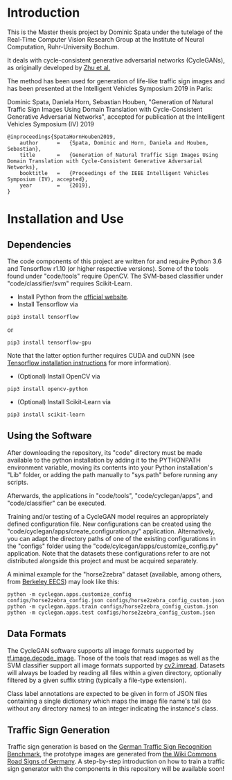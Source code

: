 # Introduction

This is the Master thesis project by Dominic Spata under the tutelage of the Real-Time Computer Vision Research Group at the Institute of Neural Computation, Ruhr-University Bochum.

It deals with cycle-consistent generative adversarial networks (CycleGANs), as originally developed by [Zhu et al.](https://arxiv.org/pdf/1703.10593.pdf)

The method has been used for generation of life-like traffic sign images and has been presented at the Intelligent Vehicles Symposium 2019 in Paris:

Dominic Spata, Daniela Horn, Sebastian Houben, "Generation of Natural Traffic Sign Images Using Domain Translation with Cycle-Consistent Generative Adversarial Networks", accepted for publication at the Intelligent Vehicles Symposium (IV) 2019

```
@inproceedings{SpataHornHouben2019,
	author		=	{Spata, Dominic and Horn, Daniela and Houben, Sebastian},
	title		=	{Generation of Natural Traffic Sign Images Using Domain Translation with Cycle-Consistent Generative Adversarial Networks},
	booktitle	=	{Proceedings of the IEEE Intelligent Vehicles Symposium (IV), accepted},
	year		=	{2019},
}
```

# Installation and Use

## Dependencies

The code components of this project are written for and require Python 3.6 and Tensorflow r1.10 (or higher respective versions). Some of the tools found under "code/tools" require OpenCV. The SVM-based classifier under "code/classifier/svm" requires Scikit-Learn.

- Install Python from the [official website](https://www.python.org/downloads/).
- Install Tensorflow via
```
pip3 install tensorflow
```
or
```
pip3 install tensorflow-gpu
```
Note that the latter option further requires CUDA and cuDNN (see [Tensorflow installation instructions](https://www.tensorflow.org/install) for more information).
- (Optional) Install OpenCV via
```
pip3 install opencv-python
```
- (Optional) Install Scikit-Learn via
```
pip3 install scikit-learn
```

## Using the Software

After downloading the repository, its "code" directory must be made available to the python installation by adding it to the PYTHONPATH environment variable, moving its contents into your Python installation's "Lib" folder, or adding the path manually to "sys.path" before running any scripts.

Afterwards, the applications in "code/tools", "code/cyclegan/apps", and "code/classifier" can be executed. 

Training and/or testing of a CycleGAN model requires an appropriately defined configuration file. New configurations can be created using the "code/cyclegan/apps/create_configuration.py" application. Alternatively, you can adapt the directory paths of one of the existing configurations in the "configs" folder using the "code/cylcegan/apps/customize_config.py" application. Note that the datasets these configurations refer to are not distributed alongside this project and must be acquired separately.

A minimal example for the "horse2zebra" dataset (available, among others, from [Berkeley EECS](https://people.eecs.berkeley.edu/~taesung_park/CycleGAN/datasets/)) may look like this:

```
python -m cyclegan.apps.customize_config configs/horse2zebra_config.json configs/horse2zebra_config_custom.json
python -m cyclegan.apps.train configs/horse2zebra_config_custom.json
python -m cyclegan.apps.test configs/horse2zebra_config_custom.json
```

## Data Formats

The CycleGAN software supports all image formats supported by [tf.image.decode_image](https://www.tensorflow.org/api_docs/python/tf/image/decode_image). Those of the tools that read images as well as the SVM classifier support all image formats supported by [cv2.imread](https://docs.opencv.org/3.0-beta/modules/imgcodecs/doc/reading_and_writing_images.html#imread). Datasets will always be loaded by reading all files within a given directory, optionally filtered by a given suffix string (typically a file-type extension).

Class label annotations are expected to be given in form of JSON files containing a single dictionary which maps the image file name's tail (so without any directory names) to an integer indicating the instance's class.

## Traffic Sign Generation

Traffic sign generation is based on the [German Traffic Sign Recognition Benchmark](http://benchmark.ini.rub.de/?section=gtsrb&subsection=dataset), the prototype images are generated from [the Wiki Commons Road Signs of Germany](https://commons.wikimedia.org/wiki/Road_signs_of_Germany). A step-by-step introduction on how to train a traffic sign generator with the components in this repository will be available soon!
